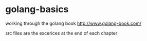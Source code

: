 golang-basics
=============

working through the golang book
http://www.golang-book.com/

src files are the excerices at the end of each chapter


